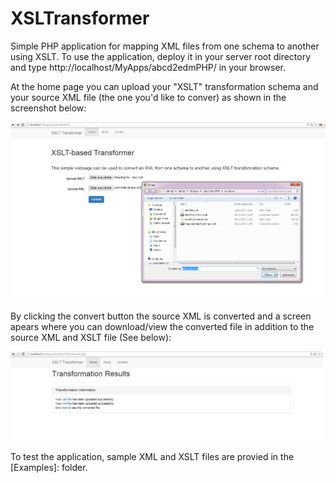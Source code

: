# XSLTransformer
Simple PHP application for mapping XML files from one schema to another using XSLT.
To use the application, deploy it in your server root directory and type http://localhost/MyApps/abcd2edmPHP/ in your browser. 

At the home page you can upload your "XSLT" transformation schema and your source XML file (the one you'd like to conver) as shown in the screenshot below:

![Screenshot of the homepage](screenshots/home.png)

By clicking the convert button the source XML is converted and a screen apears where you can download/view the converted file in addition to the source XML and XSLT file (See below):


![Conversion results](screenshots/results.png)

To test the application, sample XML and XSLT files are provied in the [Examples]:<examples/> folder.

